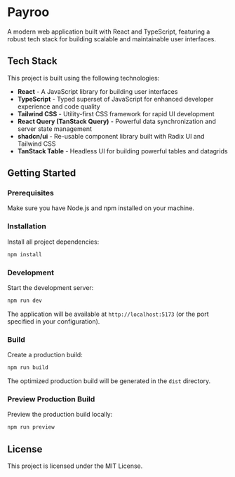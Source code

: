 # Payroo

A modern web application built with React and TypeScript, featuring a robust tech stack for building scalable and maintainable user interfaces.

## Tech Stack

This project is built using the following technologies:

- **React** - A JavaScript library for building user interfaces
- **TypeScript** - Typed superset of JavaScript for enhanced developer experience and code quality
- **Tailwind CSS** - Utility-first CSS framework for rapid UI development
- **React Query (TanStack Query)** - Powerful data synchronization and server state management
- **shadcn/ui** - Re-usable component library built with Radix UI and Tailwind CSS
- **TanStack Table** - Headless UI for building powerful tables and datagrids

## Getting Started

### Prerequisites

Make sure you have Node.js and npm installed on your machine.

### Installation

Install all project dependencies:

```bash
npm install
```

### Development

Start the development server:

```bash
npm run dev
```

The application will be available at `http://localhost:5173` (or the port specified in your configuration).

### Build

Create a production build:

```bash
npm run build
```

The optimized production build will be generated in the `dist` directory.

### Preview Production Build

Preview the production build locally:

```bash
npm run preview
```

## License

This project is licensed under the MIT License.
